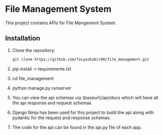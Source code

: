 # File Management System

This project contains APIs for File Mangement System.

## Installation

1. Clone the repository:

   ```bash
   git clone https://github.com/faiyazkabir60/file_management.git

2. pip install -r requirements.txt

3. cd file_management

4. python manage.py runserver

5. You can view the api schemas via {baseurl}/api/docs which will have all the api response and request schemas

6. Django Ninja has been used for this project to build the api along with pydantic for the request and response schemas.

7. The code for the api can be found in the api.py file of each app.